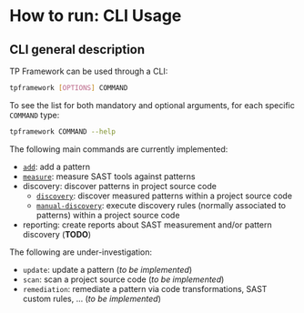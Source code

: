 # How to run: CLI Usage

## CLI general description

TP Framework can be used through a CLI:

```bash
tpframework [OPTIONS] COMMAND
```

To see the list for both mandatory and optional arguments, for each specific `COMMAND` type: 

```bash
tpframework COMMAND --help
```

The following main commands are currently implemented:

- [`add`](./How-to-run-add-pattern.md): add a pattern
- [`measure`](./How-to-run-Measure-SAST-tools-over-patterns.md): measure SAST tools against patterns 
- discovery: discover patterns in project source code
  - [`discovery`](./How-to-run-discover-measured-patterns.md): discover measured patterns within a project source code
  - [`manual-discovery`](./How-to-run-manual-discovery.md): execute discovery rules (normally associated to patterns) within a project source code
- reporting: create reports about SAST measurement and/or pattern discovery (__TODO__)

The following are under-investigation:

- `update`: update a pattern (_to be implemented_)
- `scan`: scan a project source code (_to be implemented_)
- `remediation`: remediate a pattern via code transformations, SAST custom rules, ... (_to be implemented_)